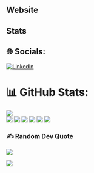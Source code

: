 ## Website

## Stats


## 🌐 Socials:
[![LinkedIn](https://img.shields.io/badge/LinkedIn-%230077B5.svg?logo=linkedin&logoColor=white)](https://linkedin.com/in/https://www.linkedin.com/in/shaurya-raswan/) 
# 📊 GitHub Stats:
![](https://github-readme-streak-stats.herokuapp.com/?user=sraswan&theme=prussian&hide_border=false)<br/>
![](https://github-readme-stats.vercel.app/api/top-langs/?username=sraswan&theme=prussian&hide_border=false&include_all_commits=true&count_private=true&layout=compact)
![](http://github-profile-summary-cards.vercel.app/api/cards/profile-details?username=SRaswan&theme=prussian)
![](http://github-profile-summary-cards.vercel.app/api/cards/most-commit-language?username=SRaswan&theme=prussian)
![](http://github-profile-summary-cards.vercel.app/api/cards/stats?username=SRaswan&theme=prussian)
![](https://github-contributor-stats.vercel.app/api?username=SRaswan&limit=5&theme=dark&combine_all_yearly_contributions=true)
[![](https://visitcount.itsvg.in/api?id=SRaswan&icon=0&color=0)](https://visitcount.itsvg.in)


### ✍️ Random Dev Quote
![](https://quotes-github-readme.vercel.app/api?type=horizontal&theme=radical)

[![](https://visitcount.itsvg.in/api?id=sraswan&icon=7&color=0)](https://visitcount.itsvg.in)

<!-- Proudly created with GPRM ( https://gprm.itsvg.in ) -->
